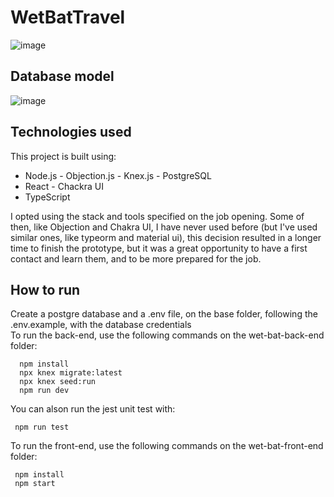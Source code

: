 # WetBatTravel
![image](https://user-images.githubusercontent.com/42348811/169619854-1bd4d83a-0974-4645-bb8b-f65d5e25b22d.png)

## Database model
![image](https://user-images.githubusercontent.com/42348811/169622048-5b8086cd-944b-493d-a441-23ee698063d5.png)

## Technologies used
This project is built using:
* Node.js - Objection.js - Knex.js - PostgreSQL
* React - Chackra UI
* TypeScript

I opted using the stack and tools specified on the job opening. Some of then, like Objection and Chakra UI, I have never
used before (but I've used similar ones, like typeorm and material ui), this decision resulted in a longer time to 
finish the prototype, but it was a great opportunity to have a first contact and learn them, and to be more prepared
for the job.


## How to run
Create a postgre database and a .env file, on the base folder, following the .env.example, with the database credentials\
To run the back-end, use the following commands on the wet-bat-back-end folder:
```
  npm install
  npx knex migrate:latest
  npx knex seed:run
  npm run dev
 ```
 You can alson run the jest unit test with:
 ``` 
  npm run test
 ```
 To run the front-end, use the following commands on the wet-bat-front-end folder:
 ```
  npm install
  npm start
 ```
